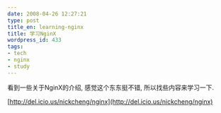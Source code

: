 ```yaml
---
date: 2008-04-26 12:27:21
type: post
title_en: learning-nginx
title: 学习NginX
wordpress_id: 433
tags:
- tech
- nginx
- study
---
```


看到一些关于NginX的介绍, 感觉这个东东挺不错, 所以找些内容来学习一下.

[http://del.icio.us/nickcheng/nginx](http://del.icio.us/nickcheng/nginx)
